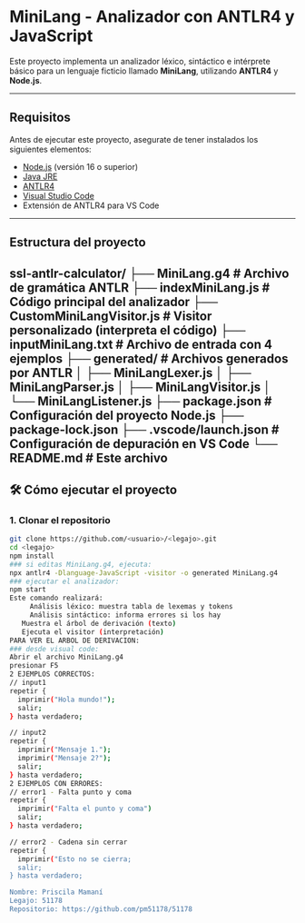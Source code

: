 # MiniLang - Analizador con ANTLR4 y JavaScript

Este proyecto implementa un analizador léxico, sintáctico e intérprete básico para un lenguaje ficticio llamado **MiniLang**, utilizando **ANTLR4** y **Node.js**.

---

## Requisitos

Antes de ejecutar este proyecto, asegurate de tener instalados los siguientes elementos:

- [Node.js](https://nodejs.org/) (versión 16 o superior)
- [Java JRE](https://www.java.com/es/download/)
- [ANTLR4](https://www.antlr.org/)
- [Visual Studio Code](https://code.visualstudio.com/)
- Extensión de ANTLR4 para VS Code

---

## Estructura del proyecto
ssl-antlr-calculator/
├── MiniLang.g4                 # Archivo de gramática ANTLR
├── indexMiniLang.js           # Código principal del analizador
├── CustomMiniLangVisitor.js   # Visitor personalizado (interpreta el código)
├── inputMiniLang.txt          # Archivo de entrada con 4 ejemplos
├── generated/                 # Archivos generados por ANTLR
│   ├── MiniLangLexer.js
│   ├── MiniLangParser.js
│   ├── MiniLangVisitor.js
│   └── MiniLangListener.js
├── package.json               # Configuración del proyecto Node.js
├── package-lock.json
├── .vscode/launch.json        # Configuración de depuración en VS Code
└── README.md                  # Este archivo
---

## 🛠️ Cómo ejecutar el proyecto

### 1. Clonar el repositorio

```bash
git clone https://github.com/<usuario>/<legajo>.git
cd <legajo>
npm install
### si editas MiniLang.g4, ejecuta:
npx antlr4 -Dlanguage-JavaScript -visitor -o generated MiniLang.g4
### ejecutar el analizador:
npm start
Este comando realizará:
	 Análisis léxico: muestra tabla de lexemas y tokens
	 Análisis sintáctico: informa errores si los hay
   Muestra el árbol de derivación (texto)
   Ejecuta el visitor (interpretación)
PARA VER EL ARBOL DE DERIVACION:
### desde visual code: 
Abrir el archivo MiniLang.g4
presionar F5 
2 EJEMPLOS CORRECTOS:
// input1
repetir {
  imprimir("Hola mundo!");
  salir;
} hasta verdadero;

// input2
repetir {
  imprimir("Mensaje 1.");
  imprimir("Mensaje 2?");
  salir;
} hasta verdadero;
2 EJEMPLOS CON ERRORES:
// error1 - Falta punto y coma
repetir {
  imprimir("Falta el punto y coma")
  salir;
} hasta verdadero;

// error2 - Cadena sin cerrar
repetir {
  imprimir("Esto no se cierra;
  salir;
} hasta verdadero;

Nombre: Priscila Mamaní
Legajo: 51178
Repositorio: https://github.com/pm51178/51178
